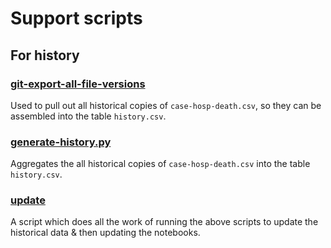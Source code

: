 # Support scripts

## For history

### [git-export-all-file-versions](git-export-all-file-versions)

Used to pull out all historical copies of `case-hosp-death.csv`, so they can be assembled into the table `history.csv`.

### [generate-history.py](generate-history.py)

Aggregates the all historical copies of `case-hosp-death.csv` into the table `history.csv`.

### [update](update)

A script which does all the work of running the above scripts to update the historical data & then updating the notebooks.
